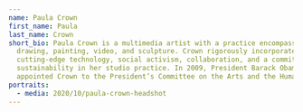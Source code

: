 ```yaml
---
name: Paula Crown
first_name: Paula
last_name: Crown
short_bio: Paula Crown is a multimedia artist with a practice encompassing
  drawing, painting, video, and sculpture. Crown rigorously incorporates
  cutting-edge technology, social activism, collaboration, and a commitment to
  sustainability in her studio practice. In 2009, President Barack Obama
  appointed Crown to the President’s Committee on the Arts and the Humanities.
portraits:
  - media: 2020/10/paula-crown-headshot
---
```

